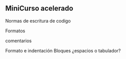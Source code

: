 ## MiniCurso acelerado

Normas de escritura de codigo

Formatos

comentarios

Formato e indentación Bloques ¿espacios o tabulador?